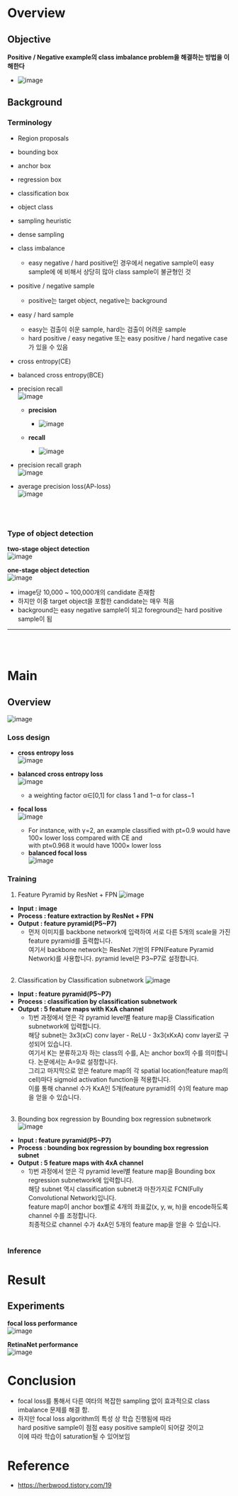 # Overview
## Objective
**Positive / Negative example의 class imbalance problem을 해결하는 방법을 이해한다**
+ ![image](https://github.com/devkade/DeepSync/assets/11837072/3e648c34-ac83-4ea8-bf96-2aec32a6eb99)<br/>

## Background
### Terminology
+ Region proposals
+ bounding box
+ anchor box
+ regression box
+ classification box
+ object class
+ sampling heuristic
+ dense sampling
+ class imbalance
    + easy negative / hard positive인 경우에서 negative sample이 easy sample에 에 비해서 상당히 많아 class sample이 불균형인 것
+ positive / negative sample
    + positive는 target object, negative는 background
+ easy / hard sample
    + easy는 검출이 쉬운 sample, hard는 검출이 어려운 sample
    + hard positive / easy negative 또는 easy positive / hard negative case가 있을 수 있음
+ cross entropy(CE)
+ balanced cross entropy(BCE)
+ precision recall   
![image](https://github.com/devkade/DeepSync/assets/11837072/e0f743fb-0d6e-4c87-bd3b-c853673f132c)<br/>
    + **precision**
        + ![image](https://github.com/devkade/DeepSync/assets/11837072/5dfc6090-6c35-4b1e-9439-7d65b55a8acd)<br/>

    + **recall**   
        + ![image](https://github.com/devkade/DeepSync/assets/11837072/cb1497b5-8ea6-4e6c-a323-42422a740489)<br/>

+ precision recall graph   
![image](https://github.com/devkade/DeepSync/assets/11837072/b6f7816b-8c38-46f9-9078-09cc253efde8)<br/>

+ average precision loss(AP-loss)   
![image](https://github.com/devkade/DeepSync/assets/11837072/5a3c73cf-e632-4773-9873-01a7cf00f4ad)<br/>

<br></br>
### Type of object detection
**two-stage object detection**   
![image](https://github.com/devkade/DeepSync/assets/11837072/bfecfbb1-2858-4ec1-9dbe-caebe4cab44d)<br/>

**one-stage object detection**   
![image](https://github.com/devkade/DeepSync/assets/11837072/e255dcc4-786a-47f4-81f4-63215e25c370)<br/>
+ image당 10,000 ~ 100,000개의 candidate 존재함
+ 하지만 이중 target object을 포함한 candidate는 매우 적음
+ background는 easy negative sample이 되고 foreground는 hard positive sample이 됨

***
<br></br>
# Main
## Overview
![image](https://github.com/devkade/DeepSync/assets/11837072/eba719f9-cf04-4f7c-8ab1-0b70fb32c9ab)<br/>

### Loss design
+ **cross entropy loss**   
![image](https://github.com/devkade/DeepSync/assets/11837072/3b0cbc46-f65f-4741-92e6-39b8bc6e2578)<br/>

+ **balanced cross entropy loss**   
![image](https://github.com/devkade/DeepSync/assets/11837072/fae75310-4406-4ed7-907a-30a197a6ee2d)<br/>
    + a weighting factor α∈[0,1] for class 1 and 1−α for class−1

+ **focal loss**   
![image](https://github.com/devkade/DeepSync/assets/11837072/a990ec87-03c7-40dc-b9e4-cc6faf358d06)<br/>
    + For instance, with γ=2, an example classified with pt=0.9 would have 100× lower loss compared with CE and    
    with pt≈0.968 it would have 1000× lower loss
    + **balanced focal loss**   
    ![image](https://github.com/devkade/DeepSync/assets/11837072/650a47f8-0d66-4fbb-9388-9062c738a84d)<br/>

### Training
1. Feature Pyramid by ResNet + FPN
![image](https://github.com/devkade/DeepSync/assets/11837072/48d79be4-7c3a-4fe0-adfe-fa03b077d588)<br/>
+ **Input : image**
+ **Process : feature extraction by ResNet + FPN**
+ **Output : feature pyramid(P5~P7)**
    + 먼저 이미지를 backbone network에 입력하여 서로 다른 5개의 scale을 가진 feature pyramid를 출력합니다.    
    여기서 backbone network는 ResNet 기반의 FPN(Feature Pyramid Network)를 사용합니다. pyramid level은 P3~P7로 설정합니다.
<br></br>
2. Classification by Classification subnetwork
![image](https://github.com/devkade/DeepSync/assets/11837072/0872af74-d958-4760-8e60-6e8a0be15421)<br/>
+ **Input : feature pyramid(P5~P7)**
+ **Process : classification by classification subnetwork**
+ **Output : 5 feature maps with KxA channel** 
    + 1)번 과정에서 얻은 각 pyramid level별 feature map을 Classification subnetwork에 입력합니다.   
    해당 subnet는 3x3(xC) conv layer - ReLU - 3x3(xKxA) conv layer로 구성되어 있습니다.   
    여기서 K는 분류하고자 하는 class의 수를, A는 anchor box의 수를 의미합니다. 논문에서는 A=9로 설정합니다.    
    그리고 마지막으로 얻은 feature map의 각 spatial location(feature map의 cell)마다 sigmoid activation function을 적용합니다.    
    이를 통해 channel 수가 KxA인 5개(feature pyramid의 수)의 feature map을 얻을 수 있습니다. 
<br></br>
3. Bounding box regression by Bounding box regression subnetwork
![image](https://github.com/devkade/DeepSync/assets/11837072/7d668f9b-f9b6-4f8e-bee7-da56a250f7b6)<br/>
+ **Input : feature pyramid(P5~P7)**
+ **Process : bounding box regression by bounding box regression subnet**
+ **Output : 5 feature maps with 4xA channel**
    + 1)번 과정에서 얻은 각 pyramid level별 feature map을 Bounding box regression subnetwork에 입력합니다.    
    해당 subnet 역시 classification subnet과 마찬가지로 FCN(Fully Convolutional Network)입니다.    
    feature map이 anchor box별로 4개의 좌표값(x, y, w, h)을 encode하도록 channel 수를 조정합니다.    
    최종적으로 channel 수가 4xA인 5개의 feature map을 얻을 수 있습니다. 
<br></br>

### Inference

# Result
## Experiments
**focal loss performance**   
![image](https://github.com/devkade/DeepSync/assets/11837072/29a7d775-262b-40f1-80cb-0f8d10f44533)<br/>
   
**RetinaNet performance**   
![image](https://github.com/devkade/DeepSync/assets/11837072/7c8223c5-c801-439d-acf7-08a03462aa04)<br/>

# Conclusion
+ focal loss를 통해서 다른 여타의 복잡한 sampling 없이 효과적으로 class imbalance 문제를 해결 함.
+ 하지만 focal loss algorithm의 특성 상 학습 진행됨에 따라   
hard positive sample이 점점 easy positive sample이 되어갈 것이고   
이에 따라 학습이 saturation될 수 있어보임

# Reference
+ https://herbwood.tistory.com/19
